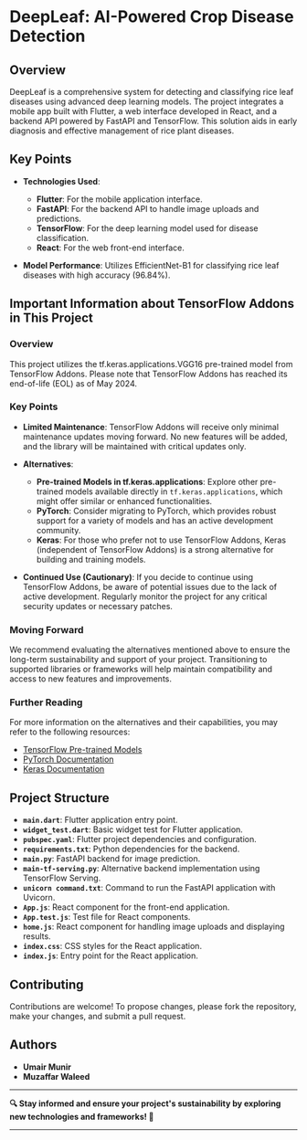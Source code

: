 # DeepLeaf: AI-Powered Crop Disease Detection

## Overview

DeepLeaf is a comprehensive system for detecting and classifying rice leaf diseases using advanced deep learning models. The project integrates a mobile app built with Flutter, a web interface developed in React, and a backend API powered by FastAPI and TensorFlow. This solution aids in early diagnosis and effective management of rice plant diseases.

## Key Points

- **Technologies Used**:
  - **Flutter**: For the mobile application interface.
  - **FastAPI**: For the backend API to handle image uploads and predictions.
  - **TensorFlow**: For the deep learning model used for disease classification.
  - **React**: For the web front-end interface.

- **Model Performance**: Utilizes EfficientNet-B1 for classifying rice leaf diseases with high accuracy (96.84%).

## Important Information about TensorFlow Addons in This Project

### Overview

This project utilizes the tf.keras.applications.VGG16 pre-trained model from TensorFlow Addons. Please note that TensorFlow Addons has reached its end-of-life (EOL) as of May 2024.

### Key Points

- **Limited Maintenance**: TensorFlow Addons will receive only minimal maintenance updates moving forward. No new features will be added, and the library will be maintained with critical updates only.
  
- **Alternatives**:
  - **Pre-trained Models in tf.keras.applications**: Explore other pre-trained models available directly in `tf.keras.applications`, which might offer similar or enhanced functionalities.
  - **PyTorch**: Consider migrating to PyTorch, which provides robust support for a variety of models and has an active development community.
  - **Keras**: For those who prefer not to use TensorFlow Addons, Keras (independent of TensorFlow Addons) is a strong alternative for building and training models.

- **Continued Use (Cautionary)**: If you decide to continue using TensorFlow Addons, be aware of potential issues due to the lack of active development. Regularly monitor the project for any critical security updates or necessary patches.

### Moving Forward

We recommend evaluating the alternatives mentioned above to ensure the long-term sustainability and support of your project. Transitioning to supported libraries or frameworks will help maintain compatibility and access to new features and improvements.

### Further Reading

For more information on the alternatives and their capabilities, you may refer to the following resources:
- [TensorFlow Pre-trained Models](https://www.tensorflow.org/api_docs/python/tf/keras/applications)
- [PyTorch Documentation](https://pytorch.org/docs/stable/index.html)
- [Keras Documentation](https://keras.io/api/)

## Project Structure

- **`main.dart`**: Flutter application entry point.
- **`widget_test.dart`**: Basic widget test for Flutter application.
- **`pubspec.yaml`**: Flutter project dependencies and configuration.
- **`requirements.txt`**: Python dependencies for the backend.
- **`main.py`**: FastAPI backend for image prediction.
- **`main-tf-serving.py`**: Alternative backend implementation using TensorFlow Serving.
- **`unicorn command.txt`**: Command to run the FastAPI application with Uvicorn.
- **`App.js`**: React component for the front-end application.
- **`App.test.js`**: Test file for React components.
- **`home.js`**: React component for handling image uploads and displaying results.
- **`index.css`**: CSS styles for the React application.
- **`index.js`**: Entry point for the React application.

## Contributing

Contributions are welcome! To propose changes, please fork the repository, make your changes, and submit a pull request.

## Authors
- **Umair Munir**
- **Muzaffar Waleed**
---

**🔍 Stay informed and ensure your project's sustainability by exploring new technologies and frameworks! 🚀**

---
